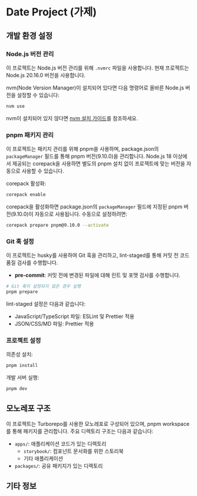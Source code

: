 # Date Project (가제)

## 개발 환경 설정

### Node.js 버전 관리

이 프로젝트는 Node.js 버전 관리를 위해 `.nvmrc` 파일을 사용합니다. 현재 프로젝트는 Node.js 20.16.0 버전을 사용합니다.

nvm(Node Version Manager)이 설치되어 있다면 다음 명령어로 올바른 Node.js 버전을 설정할 수 있습니다:

```bash
nvm use
```

nvm이 설치되어 있지 않다면 [nvm 설치 가이드](https://github.com/nvm-sh/nvm#installing-and-updating)를 참조하세요.

### pnpm 패키지 관리

이 프로젝트는 패키지 관리를 위해 pnpm을 사용하며, package.json의 `packageManager` 필드를 통해 pnpm 버전(9.10.0)을 관리합니다. Node.js 18 이상에서 제공되는 corepack을 사용하면 별도의 pnpm 설치 없이 프로젝트에 맞는 버전을 자동으로 사용할 수 있습니다.

corepack 활성화:

```bash
corepack enable
```

corepack을 활성화하면 package.json의 `packageManager` 필드에 지정된 pnpm 버전(9.10.0)이 자동으로 사용됩니다. 수동으로 설정하려면:

```bash
corepack prepare pnpm@9.10.0 --activate
```

### Git 훅 설정

이 프로젝트는 husky를 사용하여 Git 훅을 관리하고, lint-staged를 통해 커밋 전 코드 품질 검사를 수행합니다.

- **pre-commit**: 커밋 전에 변경된 파일에 대해 린트 및 포맷 검사를 수행합니다.

```bash
# Git 훅이 설정되지 않은 경우 실행
pnpm prepare
```

lint-staged 설정은 다음과 같습니다:

- JavaScript/TypeScript 파일: ESLint 및 Prettier 적용
- JSON/CSS/MD 파일: Prettier 적용

### 프로젝트 설정

의존성 설치:

```bash
pnpm install
```

개발 서버 실행:

```bash
pnpm dev
```

## 모노레포 구조

이 프로젝트는 Turborepo를 사용한 모노레포로 구성되어 있으며, pnpm workspace를 통해 패키지를 관리합니다. 주요 디렉토리 구조는 다음과 같습니다:

- `apps/`: 애플리케이션 코드가 있는 디렉토리
  - `storybook/`: 컴포넌트 문서화를 위한 스토리북
  - 기타 애플리케이션
- `packages/`: 공유 패키지가 있는 디렉토리

## 기타 정보
